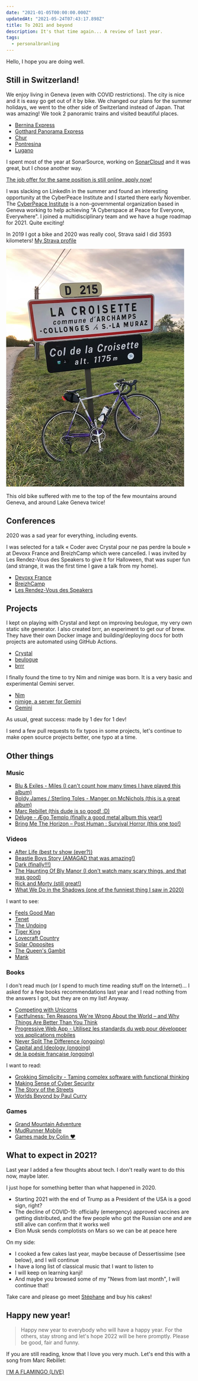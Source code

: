 ```yaml
---
date: "2021-01-05T00:00:00.000Z"
updatedAt: "2021-05-24T07:43:17.898Z"
title: To 2021 and beyond
description: It's that time again... A review of last year.
tags:
  - personalbranling
---
```


Hello, I hope you are doing well.

## Still in Switzerland!

We enjoy living in Geneva (even with COVID restrictions). The city is nice and it is easy go get out of it by bike. We changed our plans for the summer holidays, we went to the other side of Switzerland instead of Japan. That was amazing! We took 2 panoramic trains and visited beautiful places.

- [Bernina Express](https://www.rhb.ch/en/panoramic-trains/bernina-express)
- [Gotthard Panorama Express](https://www.myswitzerland.com/en/experiences/gotthard-panorama-express/)
- [Chur](https://www.chur.ch/)
- [Pontresina](https://www.pontresina.ch/)
- [Lugano](https://www.lugano.ch/)

I spent most of the year at SonarSource, working on [SonarCloud](https://sonarcloud.io/) and it was great, but I chose another way.

[The job offer for the same position is still online, apply now!](https://www.sonarsource.com/company/jobs/front-sc)

I was slacking on LinkedIn in the summer and found an interesting opportunity at the CyberPeace Institute and I started there early November. The [CyberPeace Institute](https://cyberpeaceinstitute.org/) is a non-governmental organization based in Geneva working to help achieving "A Cyberspace at Peace for Everyone, Everywhere". I joined a multidisciplinary team and we have a huge roadmap for 2021. Quite exciting!

In 2019 I got a bike and 2020 was really cool, Strava said I did 3593 kilometers! [My Strava profile](https://www.strava.com/athletes/45491558)

![My bike at the Col de La Croisette](../../../public/assets/contentful/6LbNdKhwuFnRgwxtO05LG0/bd0ae345d2a5ba850ba271917333fc2c/IMG_4919.jpg)

This old bike suffered with me to the top of the few mountains around Geneva, and around Lake Geneva twice!

## Conferences

2020 was a sad year for everything, including events.

I was selected for a talk « Coder avec Crystal pour ne pas perdre la boule » at Devoxx France and BreizhCamp which were cancelled. I was invited by Les Rendez-Vous des Speakers to give it for Halloween, that was super fun (and strange, it was the first time I gave a talk from my home).

- [Devoxx France](http://devoxx.fr/)
- [BreizhCamp](https://www.breizhcamp.org/)
- [Les Rendez-Vous des Speakers](https://rdv-speakers.fr/)

## Projects

I kept on playing with Crystal and kept on improving beulogue, my very own static site generator. I also created brrr, an experiment to get our of brew. They have their own Docker image and building/deploying docs for both projects are automated using GitHub Actions.

- [Crystal](https://crystal-lang.org/)
- [beulogue](https://github.com/SiegfriedEhret/beulogue/)
- [brrr](https://github.com/nyrst/brrr/)

I finally found the time to try Nim and nimige was born. It is a very basic and experimental Gemini server.

- [Nim](https://nim-lang.org/)
- [nimige, a server for Gemini](https://git.sr.ht/~siegfriedehret/nimige)
- [Gemini](https://gemini.circumlunar.space/)

As usual, great success: made by 1 dev for 1 dev!

I send a few pull requests to fix typos in some projects, let's continue to make open source projects better, one typo at a time.

## Other things

### Music

- [Blu & Exiles - Miles (I can't count how many times I have played this album)](https://bluandexile.bandcamp.com/album/miles)
- [Boldy James / Sterling Toles - Manger on McNichols (this is a great album)](https://sector7grecordings.bandcamp.com/album/manger-on-mcnichols)
- [Marc Rebillet (this dude is so good! :D)](https://www.youtube.com/user/marcrebillet)
- [Déluge - Ægo Templo (finally a good metal album this year!)](https://wearedeluge.bandcamp.com/)
- [Bring Me The Horizon – Post Human : Survival Horror (this one too!)](https://bmthorizon.co/PH.SH/)

### Videos

- [After Life (best tv show (ever?))](https://www.netflix.com/title/80998491)
- [Beastie Boys Story (AMAGAD that was amazing!)](https://tv.apple.com/movie/beastie-boys-story/umc.cmc.6d0mrskjsusw2jd2d228p88c2)
- [Dark (finally!!!)](https://www.netflix.com/title/80100172)
- [The Haunting Of Bly Manor (I don't watch many scary things, and that was good)](https://www.netflix.com/fr/title/81237854)
- [Rick and Morty (still great!)](https://en.wikipedia.org/wiki/Rick_and_Morty)
- [What We Do in the Shadows (one of the funniest thing I saw in 2020)](<https://en.wikipedia.org/wiki/What_We_Do_in_the_Shadows_(TV_series)>)

I want to see:

- [Feels Good Man](https://www.rottentomatoes.com/m/feels_good_man)
- [Tenet](<https://en.wikipedia.org/wiki/Tenet_(film)>)
- [The Undoing](https://www.hbo.com/the-undoing)
- [Tiger King](https://www.netflix.com/title/81115994)
- [Lovecraft Country](<https://en.wikipedia.org/wiki/Lovecraft_Country_(TV_series)>)
- [Solar Opposites](https://en.wikipedia.org/wiki/Solar_Opposites)
- [The Queen's Gambit](https://www.netflix.com/title/80234304)
- [Mank](https://www.mankmovie.com/synopsis/)

### Books

I don't read much (or I spend to much time reading stuff on the Internet)... I asked for a few books recommendations last year and I read nothing from the answers I got, but they are on my list! Anyway.

- [Competing with Unicorns](https://pragprog.com/titles/jragile/competing-with-unicorns/)
- [Factfulness: Ten Reasons We're Wrong About the World – and Why Things Are Better Than You Think](https://en.wikipedia.org/wiki/Factfulness:_Ten_Reasons_We%27re_Wrong_About_the_World_%E2%80%93_and_Why_Things_Are_Better_Than_You_Think)
- [Progressive Web App - Utilisez les standards du web pour développer vos applications mobiles](https://www.editions-eni.fr/livre/progressive-web-app-utilisez-les-standards-du-web-pour-developper-vos-applications-mobiles-9782409026348)
- [Never Split The Difference (ongoing)](https://info.blackswanltd.com/never-split-the-difference)
- [Capital and Ideology (ongoing)](https://en.wikipedia.org/wiki/Capital_and_Ideology)
- [de la poésie française (ongoing)](Anthologie)

I want to read:

- [Grokking Simplicity - Taming complex software with functional thinking](https://www.manning.com/books/grokking-simplicity)
- [Making Sense of Cyber Security](https://www.manning.com/books/making-sense-of-cyber-security)
- [The Story of the Streets](https://www.penguin.com.au/books/the-story-of-the-streets-9781446486733)
- [Worlds Beyond by Paul Curry](https://www.penguinmagic.com/p/6979)

### Games

- [Grand Mountain Adventure](https://www.toppluva.com/GrandMountainAdventure/)
- [MudRunner Mobile](https://www.focus-home.com/en-us/games/mudrunner-mobile)
- [Games made by Colin :heart:](https://colinbellino.itch.io/)

## What to expect in 2021?

Last year I added a few thoughts about tech. I don't really want to do this now, maybe later.

I just hope for something better than what happened in 2020.

- Starting 2021 with the end of Trump as a President of the USA is a good sign, right?
- The decline of COVID-19: officially (emergency) approved vaccines are getting distributed, and the few people who got the Russian one and are still alive can confirm that it works well
- Elon Musk sends complotists on Mars so we can be at peace here

On my side:

- I cooked a few cakes last year, maybe because of Dessertissime (see below), and I will continue
- I have a long list of classical music that I want to listen to
- I will keep on learning kanji!
- And maybe you browsed some of my "News from last month", I will continue that!

Take care and please go meet [Stéphane](https://www.dessertissime.fr/) and buy his cakes!

## Happy new year!

> Happy new year to everybody who will have a happy year. For the others, stay strong and let's hope 2022 will be here promptly. Please be good, fair and funny.

If you are still reading, know that I love you very much. Let's end this with a song from Marc Rebillet:

[I'M A FLAMINGO (LIVE)](https://www.youtube.com/watch?v=6hJv5yBLe9c)

